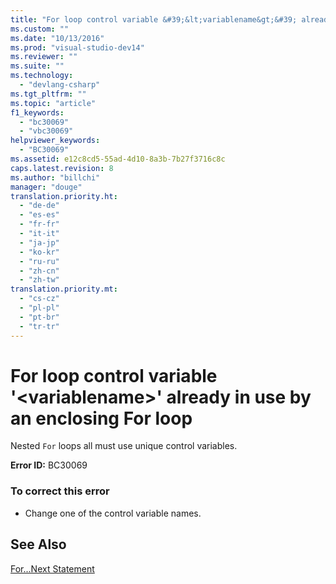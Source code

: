 ```yaml
---
title: "For loop control variable &#39;&lt;variablename&gt;&#39; already in use by an enclosing For loop"
ms.custom: ""
ms.date: "10/13/2016"
ms.prod: "visual-studio-dev14"
ms.reviewer: ""
ms.suite: ""
ms.technology: 
  - "devlang-csharp"
ms.tgt_pltfrm: ""
ms.topic: "article"
f1_keywords: 
  - "bc30069"
  - "vbc30069"
helpviewer_keywords: 
  - "BC30069"
ms.assetid: e12c8cd5-55ad-4d10-8a3b-7b27f3716c8c
caps.latest.revision: 8
ms.author: "billchi"
manager: "douge"
translation.priority.ht: 
  - "de-de"
  - "es-es"
  - "fr-fr"
  - "it-it"
  - "ja-jp"
  - "ko-kr"
  - "ru-ru"
  - "zh-cn"
  - "zh-tw"
translation.priority.mt: 
  - "cs-cz"
  - "pl-pl"
  - "pt-br"
  - "tr-tr"
---
```

# For loop control variable &#39;&lt;variablename&gt;&#39; already in use by an enclosing For loop
Nested `For` loops all must use unique control variables.  
  
 **Error ID:** BC30069  
  
### To correct this error  
  
-   Change one of the control variable names.  
  
## See Also  
 [For...Next Statement](../Topic/For...Next%20Statement%20\(Visual%20Basic\).md)